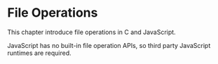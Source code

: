 # File Operations

This chapter introduce file operations in C and JavaScript.

JavaScript has no built-in file operation APIs, so third party JavaScript runtimes are required.